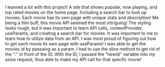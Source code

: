 I learned a lot with this project!
A site that shows popular, now playing, and top rated movies on the home page.
Including a search bar to look up movies. Each movie has its own page with unique 
stats and description!
Me being a film buff, this movie API seemed the most intriguing! The styling looks rough, but it was important to learn API calls, contextProvider, useParams, and creating a search bar for movies. It was important to me to learn how to utilize data from an API.
I was most proud of figuring out how to get each movie its own page
with useParams! I was able to get the movies id by passaing as a param. I had to
use the slice method to get rid of the ":" in front of the ID.
With the ID, I passed the "newId" variable into my axios request,
thus able to make my API call for that specfic movie! 
